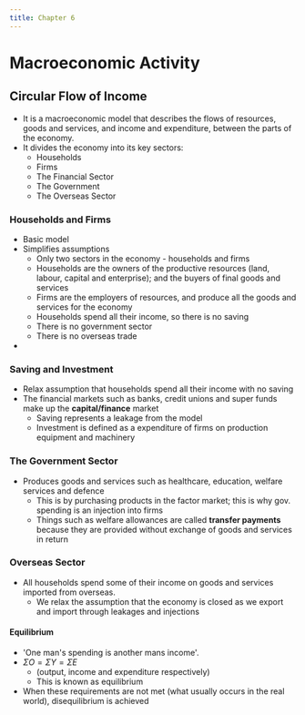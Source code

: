 ```yaml
---
title: Chapter 6
---
```


# Macroeconomic Activity
## Circular Flow of Income
- It is a macroeconomic model that describes the flows of resources, goods and services, and income and expenditure, between the parts of the economy.
- It divides the economy into its key sectors:
	- Households
	- Firms
	- The Financial Sector
	- The Government
	- The Overseas Sector

### Households and Firms
- Basic model
- Simplifies assumptions
	- Only two sectors in the economy - households and firms
	- Households are the owners of the productive resources (land, labour, capital and enterprise); and the buyers of final goods and services
	- Firms are the employers of resources, and produce all the goods and services for the economy
	- Households spend all their income, so there is no saving
	- There is no government sector
	- There is no overseas trade
- 
  
### Saving and Investment
- Relax assumption that households spend all their income with no saving
- The financial markets such as banks, credit unions and super funds make up the **capital/finance** market
	- Saving represents a leakage from the model
	- Investment is defined as a expenditure of firms on production equipment and machinery

### The Government Sector
- Produces goods and services such as healthcare, education, welfare services and defence
	- This is by purchasing products in the factor market; this is why gov. spending is an injection into firms
	- Things such as welfare allowances are called **transfer payments** because they are provided without exchange of goods and services in return

### Overseas Sector
- All households spend some of their income on goods and services imported from overseas.
	- We relax the assumption that the economy is closed as we export and import through leakages and injections

#### Equilibrium
- 'One man's spending is another mans income'.
- $\Sigma O = \Sigma Y = \Sigma E$
	- (output, income and expenditure respectively)
	- This is known as equilibrium
- When these requirements are not met (what usually occurs in the real world), disequilibrium is achieved





